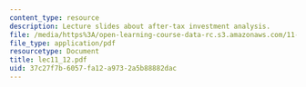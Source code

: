 ```yaml
---
content_type: resource
description: Lecture slides about after-tax investment analysis.
file: /media/https%3A/open-learning-course-data-rc.s3.amazonaws.com/11-431j-real-estate-finance-and-investment-fall-2006/37c27f7b6057fa12a9732a5b88882dac_lec11_12.pdf
file_type: application/pdf
resourcetype: Document
title: lec11_12.pdf
uid: 37c27f7b-6057-fa12-a973-2a5b88882dac
---
```

